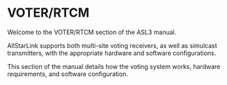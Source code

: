 # VOTER/RTCM
Welcome to the VOTER/RTCM section of the ASL3 manual.

AllStarLink supports both multi-site voting receivers, as well as simulcast transmitters, with the appropriate hardware and software configurations.

This section of the manual details how the voting system works, hardware requirements, and software configuration.